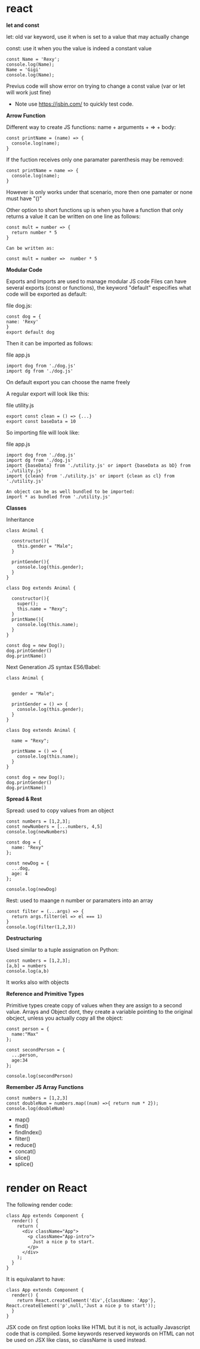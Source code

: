 # react

**let and const**

let: old var keyword, use it when is set to a value that may actually change

const: use it when you the value is indeed a constant value

```
const Name = 'Rexy';
console.log(Name);
Name = 'Gigi'
console.log(Name);
```

Previus code will show error on trying to change a const value (var or let will work just fine)
* Note use https://jsbin.com/ to quickly test code.

**Arrow Function**

Different way to create JS functions: name + arguments + => + body:

```
const printName = (name) => {
  console.log(name);
}
```
If the fuction receives only one paramater parenthesis may be removed:
```
const printName = name => {
  console.log(name);
}
```

However is only works under that scenario, more then one pamater or none must have "()"

Other option to short functions up is when you have a function that only returns a value it can be written on one line as follows:

```
const mult = number => {
  return number * 5
}

Can be written as:

const mult = number =>  number * 5
```

**Modular Code**

Exports and Imports are used to manage modular JS code
Files can have several exports (const or functions), the keyword "default" especifies what code will be exported as default:

file dog.js:
```
const dog = {
name: 'Rexy'
}
export default dog
```
Then it can be imported as follows:

file app.js
```
import dog from './dog.js'
import dg from './dog.js'
```
On default export you can choose the name freely

A regular export will look like this:

file utility.js
```
export const clean = () => {...}
export const baseData = 10 
```
So importing file will look like:

file app.js
```
import dog from './dog.js'
import dg from './dog.js'
import {baseData} from './utility.js' or import {baseData as bD} from './utility.js'
import {clean} from './utility.js' or import {clean as cl} from './utility.js'

An object can be as well bundled to be imported:
import * as bundled from './utility.js'
```

**Classes**

Inheritance
```
class Animal {
  
  constructor(){
    this.gender = "Male";
  }
  
  printGender(){
    console.log(this.gender);
  }
}

class Dog extends Animal {
  
  constructor(){
    super();
    this.name = "Rexy";
  }
  printName(){
    console.log(this.name);
  }
}

const dog = new Dog();
dog.printGender()
dog.printName()
```

Next Generation JS syntax ES6/Babel:

```
class Animal {
  

  gender = "Male";

  printGender = () => {
    console.log(this.gender);
  }
}

class Dog extends Animal {
 
  name = "Rexy";

  printName = () => {
    console.log(this.name);
  }
}

const dog = new Dog();
dog.printGender()
dog.printName()
```
**Spread & Rest**

Spread: used to copy values from an object 
```
const numbers = [1,2,3];
const newNumbers = [...numbers, 4,5]
console.log(newNumbers)

const dog = {
  name: "Rexy"
};

const newDog = {
  ...dog,
  age: 4
};

console.log(newDog)
```

Rest: used to maange n number or paramaters into an array
```
const filter = (...args) => {
  return args.filter(el => el === 1)
}
console.log(filter(1,2,3))
```
**Destructuring**

Used similar to a tuple assignation on Python:
```
const numbers = [1,2,3];
[a,b] = numbers
console.log(a,b)
```
It works also with objects

**Reference and Primitive Types**

Primitive types create copy of values when they are assign to a second value.
Arrays and Object dont, they create a variable pointing to the original obcject, unless you actually copy all the object:

```
const person = {
  name:"Max"
};

const secondPerson = {
  ...person,
  age:34
};

console.log(secondPerson)

```

**Remember JS Array Functions**

```
const numbers = [1,2,3]
const doubleNum = numbers.map((num) =>{ return num * 2});
console.log(doubleNum)
```
- map()
- find()
- findIndex()
- filter()
- reduce()
- concat()
- slice()
- splice()


# render on React

The following render code:

```
class App extends Component {
  render() {
    return (
      <div className="App">
        <p className="App-intro">
          Just a nice p to start.
        </p>
      </div>
    );
  }
}
```
It is equivalanrt to have:
```
class App extends Component {
  render() {
    return React.createElement('div',{className: 'App'}, React.createElement('p',null,'Just a nice p to start'));
  }
}
```

JSX code on first option looks like HTML but it is not, is actually Javascript code that is compiled. Some keywords reserved keywords on HTML can not be used on JSX like class, so className is used instead.









